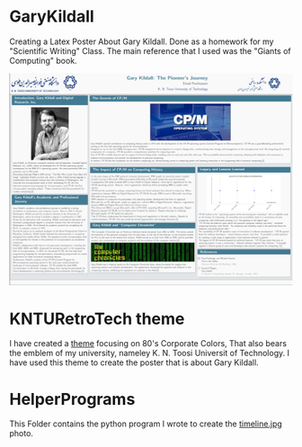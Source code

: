 # GaryKildall
Creating a Latex Poster About Gary Kildall.
Done as a homework for my "Scientific Writing" Class.
The main reference that I used was the "Giants of Computing" book.

![GaryKildall](images/screenshot.png)

# KNTURetroTech theme
I have created a [theme](https://github.com/xemadp/KNTURetroTech) focusing on 80's Corporate Colors, That also bears the emblem of 
my university, nameley K. N. Toosi Universit of Technology.
I have used this theme to create the poster that is about Gary Kildall.

# HelperPrograms
This Folder contains the python program I wrote to create the [timeline.jpg](https://github.com/xemadp/GaryKildall/blob/master/images/timeline.jpg) photo.

